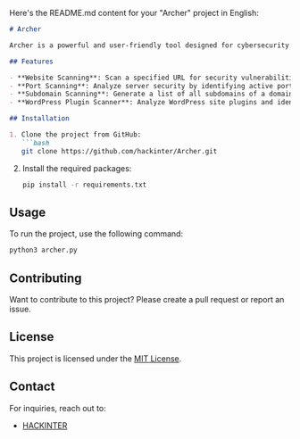 Here's the README.md content for your "Archer" project in English:

```markdown
# Archer

Archer is a powerful and user-friendly tool designed for cybersecurity researchers and hackers. It helps streamline various security testing and analysis tasks.

## Features

- **Website Scanning**: Scan a specified URL for security vulnerabilities and identify potential weaknesses.
- **Port Scanning**: Analyze server security by identifying active ports.
- **Subdomain Scanning**: Generate a list of all subdomains of a domain and test their security.
- **WordPress Plugin Scanner**: Analyze WordPress site plugins and identify potential vulnerabilities.

## Installation

1. Clone the project from GitHub:
   ```bash
   git clone https://github.com/hackinter/Archer.git
   ```
   
2. Install the required packages:
   ```bash
   pip install -r requirements.txt
   ```

## Usage

To run the project, use the following command:

```bash
python3 archer.py
```

## Contributing

Want to contribute to this project? Please create a pull request or report an issue.

## License

This project is licensed under the [MIT License](LICENSE).

## Contact

For inquiries, reach out to:
- [HACKINTER](mailto:ceh.ec.counselor147@gmail.com)
```

